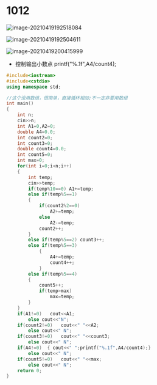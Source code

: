 # 1012

![image-20210419192518084](https://i.loli.net/2021/04/19/nBMcqsif9mpNwh6.png)

![image-20210419192504611](https://i.loli.net/2021/04/19/1euLE3f6Scwty7T.png)



![image-20210419200415999](https://i.loli.net/2021/04/19/Du3GdeL4AYhaSB5.png)

* 控制输出小数点<cstdio>    printf("%.1f",A4/count4);



~~~C++
#include<iostream>
#include<cstdio>
using namespace std;

//这个没用数组，很简单，直接循环相加;不一定非要用数组
int main()
{
    int n;
    cin>>n;
    int A1=0,A2=0;
    double A4=0.0;
    int count2=0;
    int count3=0;
    double count4=0.0;
    int count5=0;
    int max=0;
    for(int i=0;i<n;i++)
    {
        int temp;
        cin>>temp;
        if(temp%10==0) A1+=temp;
        else if(temp%5==1)
        {
            if(count2%2==0)
                A2+=temp;
            else
                A2-=temp;
            count2++;
        }
        else if(temp%5==2) count3++;
        else if(temp%5==3) 
            {
                A4+=temp;
                count4++;
            }
        else if(temp%5==4)
        {
            count5++;
            if(temp>max)
                max=temp;          
        }
    }
    if(A1!=0)   cout<<A1;
        else cout<<"N";
    if(count2!=0)   cout<<" "<<A2;
        else cout<<" N";
    if(count3!=0)   cout<<" "<<count3;
        else cout<<" N";
    if(A4!=0)  { cout<<" ";printf("%.1f",A4/count4);}
        else cout<<" N";
    if(count5!=0)   cout<<" "<<max;
        else cout<<" N";
    return 0;
}
~~~
